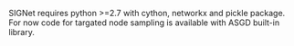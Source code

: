 SIGNet requires python >=2.7 with cython, networkx and pickle package. For now code for targated node sampling is available with ASGD built-in library.
